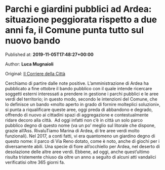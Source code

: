 
# Parchi e giardini pubblici ad Ardea: situazione peggiorata rispetto a due anni fa, il Comune punta tutto sul nuovo bando

Published at: **2019-11-05T17:48:27+00:00**

Author: **Luca Mugnaioli**

Original: [Il Corriere della Città](https://www.ilcorrieredellacitta.com/news-ardea/ardea-cronaca/parchi-e-giardini-pubblici-ad-ardea-situazione-peggiorata-rispetto-a-due-anni-fa-il-comune-punta-tutto-sul-nuovo-bando.html)

Cerchiamo di partire dalle note positive. L’amministrazione di Ardea ha pubblicato a fine ottobre il bando pubblico con il quale intende ricercare soggetti esterni interessati a prendere in gestione i parchi pubblici e le aree verdi del territorio; in questo modo, secondo le intenzioni del Comune, che lo definisce un bando «molto aperto in grado di fornire molteplici soluzioni», si punta a riqualificare queste aree, oggi preda di abbandono e degrado, offrendo di nuovo ai cittadini spazi di aggregazione e contestualmente ridare decoro alla città. 
Ad oggi infatti non c’è in città un solo parco pubblico degno di questo nome (va un po’ meglio sul litorale che dispone, grazie all’Ass. RivaluTiamo Marina di Ardea, di tre aree verdi molto funzionali). Nel 2017, a conti fatti, vi era quantomeno un giardino degno di questo nome: il parco di Via Reno dotato, come è noto, anche di giochi per i diversamente abili. Una specie di fiore all’occhiello per Ardea, nel deserto di desolazione delle altre aree verdi. Ebbene, ad oggi, anche quest’ultimo risulta tristemente chiuso da oltre un anno a seguito di alcuni atti vandalici verificatisi oltre 365 giorni fa. 

